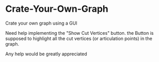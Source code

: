# Crate-Your-Own-Graph
Crate your own graph using a GUI

Need help implementing the "Show Cut Vertices" button. 
the Button is supposed to highlight all the cut vertices (or articulation points) in the graph.

Any help would be greatly appreciated
